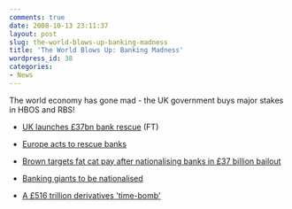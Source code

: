 ```yaml
---
comments: true
date: 2008-10-13 23:11:37
layout: post
slug: the-world-blows-up-banking-madness
title: 'The World Blows Up: Banking Madness'
wordpress_id: 38
categories:
- News
---
```


The world economy has gone mad - the UK government buys major stakes in HBOS and RBS!



	
  * [UK launches £37bn bank rescue](http://www.ft.com/cms/s/0/83bc2cea-98ef-11dd-9d48-000077b07658.html) (FT)

	
  * [Europe acts to rescue banks](http://www.ft.com/cms/s/0/835936d0-9903-11dd-9d48-000077b07658.html?nclick_check=1)

	
  * [Brown targets fat cat pay after nationalising banks in £37 billion bailout](http://business.timesonline.co.uk/tol/business/industry_sectors/banking_and_finance/article4933657.ece)

	
  * [Banking giants to be nationalised](http://www.independent.co.uk/news/business/news/banking-giants-to-be-nationalised-959284.html)

	
  * [A £516 trillion derivatives 'time-bomb'](http://www.independent.co.uk/news/business/news/a-163516-trillion-derivatives-timebomb-958699.html)


